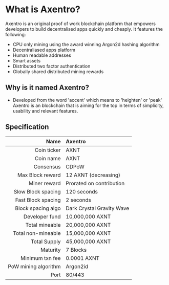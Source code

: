 # What is Axentro?

Axentro is an original proof of work blockchain platform that empowers developers to build decentralised apps quickly and cheaply. It features the following:

* CPU only mining using the award winning Argon2d hashing algorithm
* Decentraliased apps platform
* Human readable addresses
* Smart assets
* Distributed two factor authentication
* Globally shared distributed mining rewards

## Why is it named Axentro?

* Developed from the word 'accent' which means to 'heighten' or 'peak' Axentro is an blockchain that is aiming for the top in terms of simplicity, usability and relevant features.

## Specification

|                 Name  |  Axentro                    |
| --------------------: | :-------------------------- |
|          Coin ticker  |  AXNT                       |
|            Coin name  |  AXNT                       |
|            Consensus  |  CDPoW                      |
|     Max Block reward  |  12 AXNT (decreasing)       |
|         Miner reward  |  Prorated on contribution   |
|   Slow Block spacing  |  120 seconds                |
|   Fast Block spacing  |  2 seconds                  |
|   Block spacing algo  |  Dark Crystal Gravity Wave  |
|       Developer fund  |  10,000,000 AXNT            |
|       Total mineable  |  20,000,000 AXNT            |
|   Total non-mineable  |  15,000,000 AXNT            |
|         Total Supply  |  45,000,000 AXNT            |
|             Maturity  |  7 Blocks                   |
|      Minimum txn fee  |  0.0001 AXNT                |
| PoW mining algorithm  |  Argon2id                   |
|                 Port  |  80/443                     |
